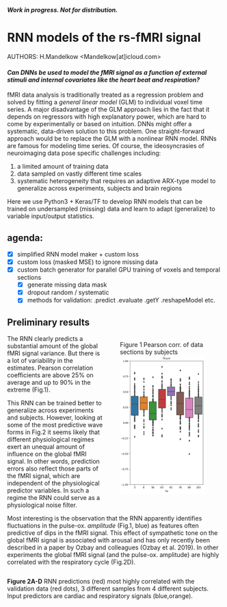 ***Work in progress. Not for distribution.***

# RNN models of the rs-fMRI signal
AUTHORS: H.Mandelkow <Mandelkow[at]icloud.com>

<!-- ## Synopsis -->
#### _Can DNNs be used to model the fMRI signal as a function of external stimuli and internal covariates like the heart beat and respiration?_
fMRI data analysis is traditionally treated as a regression problem and solved by fitting a *general linear model* (GLM) to individual voxel time series. A major disadvantage of the GLM approach lies in the fact that it depends on regressors with high explanatory power, which are hard to come by experimentally or based on intuition. DNNs might offer a systematic, data-driven solution to this problem. One straight-forward approach would be to replace the GLM with a nonlinear RNN model. RNNs are famous for modeling time series. Of course, the ideosyncrasies of neuroimaging data pose specific challenges including:

1. a limited amount of training data
2. data sampled on vastly different time scales
3. systematic heterogeneity that requires an adaptive ARX-type model to generalize across experiments, subjects and brain regions

Here we use Python3 + Keras/TF to develop RNN models that can be trained on undersampled (missing) data and learn to adapt (generalize) to variable input/output statistics.

## agenda:
- [x] simplified RNN model maker + custom loss
- [x] custom loss (masked MSE) to ignore missing data
- [x] custom batch generator for parallel GPU training of voxels and temporal sections
    - [x] generate missing data mask
    - [x] dropout random / systematic
    - [x] methods for validation: .predict .evaluate .getY .reshapeModel etc.

## Preliminary results
<!-- ![Alt text](relative/path/to/img.jpg?raw=true "Title") -->
<figure style="float:right;width:200px;">
<figcaption>Figure 1 Pearson corr. of data sections by subjects</figcaption>
<img src="Fig/Su1Vx7_BoxSuPcorr.png" alt="Fig.1">
</figure> 

The RNN clearly predicts a substantial amount of the global fMRI signal variance. But there is a lot of variability in the estimates. Pearson correlation coefficients are above 25% on average and up to 90% in the extreme (Fig.1).

This RNN can be trained better to generalize across experiments and subjects. However, looking at some of the most predictive wave forms in Fig.2 it seems likely that different physiological regimes exert an unequal amount of influence on the global fMRI signal. In other words, prediction errors also reflect those parts of the fMRI signal, which are independent of the physiological predictor variables. In such a regime the RNN could serve as a physiological noise filter.

Most interesting is the observation that the RNN apparently identifies fluctuations in the pulse-ox. *amplitude* (Fig.1, blue) as features often predictive of dips in the fMRI signal. This effect of sympathetic tone on the global fMRI signal is associated with arousal and has only recently been described in a paper by Ozbay and colleagues (Ozbay et al. 2019). In other experiments the global fMRI signal (and the pulse-ox. amplitude) are highly correlated with the respiratory cycle (Fig.2D).

<div style="clear:both;line-height:0px;"></div>

**Figure 2A-D** RNN predictions (red) most highly correlated with the validation data (red dots), 3 different samples from 4 different subjects. Input predictors are cardiac and respiratory signals (blue,orange).

